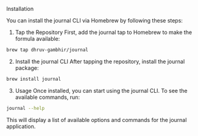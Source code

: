 Installation

You can install the journal CLI via Homebrew by following these steps:

1. Tap the Repository
First, add the journal tap to Homebrew to make the formula available:

```bash
brew tap dhruv-gambhir/journal
```

2. Install the journal CLI
After tapping the repository, install the journal package:

```bash
brew install journal
```

3. Usage
Once installed, you can start using the journal CLI. To see the available commands, run:

```bash
journal --help
```

This will display a list of available options and commands for the journal application.

